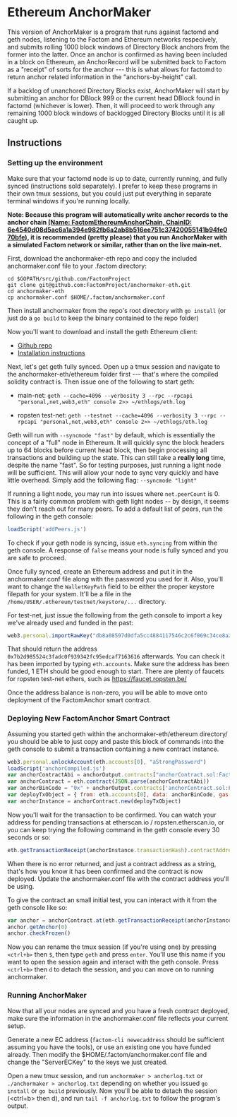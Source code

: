 Ethereum AnchorMaker
=============

This version of AnchorMaker is a program that runs against factomd and geth nodes, listening to the Factom and Ethereum networks respecively, and submits rolling 1000 block windows of Directory Block anchors from the former into the latter. Once an anchor is confirmed as having been included in a block on Ethereum, an AnchorRecord will be submitted back to Factom as a "receipt" of sorts for the anchor --- this is what allows for factomd to return anchor related information in the "anchors-by-height" call.

If a backlog of unanchored Directory Blocks exist, AnchorMaker will start by submitting an anchor for DBlock 999 or the current head DBlock found in factomd (whichever is lower). Then, it will proceed to work through any remaining 1000 block windows of backlogged Directory Blocks until it is all caught up.

Instructions
--------

### Setting up the environment
Make sure that your factomd node is up to date, currently running, and fully synced (instructions sold separately). I prefer to keep these programs in their own tmux sessions, but you could just put everything in separate terminal windows if you're running locally.

**Note: Because this program will automatically write anchor records to the anchor chain [(Name: FactomEthereumAnchorChain, ChainID: 6e4540d08d5ac6a1a394e982fb6a2ab8b516ee751c37420055141b94fe070bfe)](http://explorer.factom.com/chain/6e4540d08d5ac6a1a394e982fb6a2ab8b516ee751c37420055141b94fe070bfe), it is recommended (pretty please) that you run AnchorMaker with a simulated Factom network or similar, rather than on the live main-net.**


First, download the anchormaker-eth repo and copy the included anchormaker.conf file to your .factom directory:
```
cd $GOPATH/src/github.com/FactomProject
git clone git@github.com:FactomProject/anchormaker-eth.git
cd anchormaker-eth
cp anchormaker.conf $HOME/.factom/anchormaker.conf
```

Then install anchormaker from the repo's root directory with `go install` (or just do a `go build` to keep the binary contained to the repo folder)

Now you'll want to download and install the geth Ethereum client:
- [Github repo](https://github.com/ethereum/go-ethereum)
- [Installation instructions](https://github.com/ethereum/go-ethereum/wiki/Installation-Instructions-for-Ubuntu)


Next, let's get geth fully synced. Open up a tmux session and navigate to the anchormaker-eth/ethereum folder first --- that's where the compiled solidity contract is. Then issue one of the following to start geth:

- main-net:
`geth --cache=4096 --verbosity 3 --rpc --rpcapi "personal,net,web3,eth" console 2>> ~/ethlogs/eth.log`

- ropsten test-net:
`geth --testnet --cache=4096 --verbosity 3 --rpc --rpcapi "personal,net,web3,eth" console 2>> ~/ethlogs/eth.log`

Geth will run with `--syncmode "fast"` by default, which is essentially the concept of a "full" node in Ethereum. It will quickly sync the block headers up to 64 blocks before current head block, then begin processing all transactions and building up the state. This can still take a **really long** time, despite the name "fast". So for testing purposes, just running a light node will be sufficient. This will allow your node to sync very quickly and have little overhead. Simply add the following flag: `--syncmode "light"`

If running a light node, you may run into issues where `net.peerCount` is 0. This is a fairly common problem with geth light nodes -- by design, it seems they don't reach out for many peers. To add a default list of peers, run the following in the geth console:
```javascript
loadScript('addPeers.js')
```

To check if your geth node is syncing, issue `eth.syncing` from within the geth console. A response of `false` means your node is fully synced and you are safe to proceed.

Once fully synced, create an Ethereum address and put it in the anchormaker.conf file along with the password you used for it. Also, you'll want to change the `WalletKeyPath` field to be either the proper keystore filepath for your system. It'll be a file in the `/home/USER/.ethereum/testnet/keystore/...` directory.

For test-net, just issue the following from the geth console to import a key we've already used and funded in the past:
```javascript
web3.personal.importRawKey("db8a08597d0dfa5cc4884117546c2c6f069c34ce8a2eba1015920f12f1088a1b","aStrongPassword")
```

That should return the address `0x7b2d985524c3fadc0f939342fc95edcaf7163616` afterwards. You can check it has been imported by typing `eth.accounts`. Make sure the address has been funded, 1 ETH should be good enough to start. There are plenty of faucets for ropsten test-net ethers, such as https://faucet.ropsten.be/

Once the address balance is non-zero, you will be able to move onto deployment of the FactomAnchor smart contract.

### Deploying New FactomAnchor Smart Contract

Assuming you started geth within the anchormaker-eth/ethereum directory/ you should be able to just copy and paste this block of commands into the geth console to submit a transaction containing a new contract instance.
```javascript
web3.personal.unlockAccount(eth.accounts[0], "aStrongPassword")
loadScript('anchorCompiled.js')
var anchorContractAbi = anchorOutput.contracts["anchorContract.sol:FactomAnchor"].abi;
var anchorContract = eth.contract(JSON.parse(anchorContractAbi))
var anchorBinCode = "0x" + anchorOutput.contracts['anchorContract.sol:FactomAnchor'].bin
var deployTxObject = { from: eth.accounts[0], data: anchorBinCode, gas: 1000000 };
var anchorInstance = anchorContract.new(deployTxObject)
```

Now you'll wait for the transaction to be confirmed. You can watch your address for pending transactions at etherscan.io / ropsten.etherscan.io, or you can keep trying the following command in the geth console every 30 seconds or so:

```javascript
eth.getTransactionReceipt(anchorInstance.transactionHash).contractAddress
```

When there is no error returned, and just a contract address as a string, that's how you know it has been confirmed and the contract is now deployed. Update the anchormaker.conf file with the contract address you'll be using.

To give the contract an small initial test, you can interact with it from the geth console like so:
```javascript
var anchor = anchorContract.at(eth.getTransactionReceipt(anchorInstance.transactionHash).contractAddress)
anchor.getAnchor(0)
anchor.checkFrozen()
```

Now you can rename the tmux session (if you're using one) by pressing `<ctrl+b>` then `$`, then type `geth` and press `enter`. You'll use this name if you want to open the session again and interact with the geth console. Press `<ctrl+b>` then `d` to detach the session, and you can move on to running anchormaker. 

### Running AnchorMaker

Now that all your nodes are synced and you have a fresh contract deployed, make sure the information in the anchormaker.conf file reflects your current setup.

Generate a new EC address (```factom-cli newecaddress``` should be sufficient assuming you have the tools), or use an existing one you have funded already. Then modify the $HOME/.factom/anchormaker.conf file and change the "ServerECKey" to the keys we just created.

Open a new tmux session, and run ```anchormaker > anchorlog.txt``` or ```./anchormaker > anchorlog.txt``` depending on whether you issued ```go install``` or ```go build``` previously. Now you'll be able to detach the session (<ctrl+b> then d), and run `tail -f anchorlog.txt` to follow the program's output.